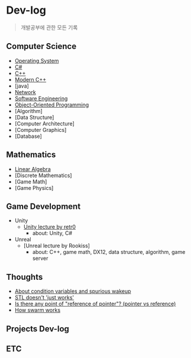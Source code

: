 # Dev-log

> 개발공부에 관한 모든 기록

## Computer Science
- [Operating System](https://github.com/kwan3854/Dev-log/blob/master/Study/Operating_System/Operating_System_Index.md)
- [C#](https://github.com/kwan3854/Dev-log/blob/master/Study/C_Sharp/C_Sharp_Index.md)
- [C++](https://github.com/kwan3854/Dev-log/blob/master/Study/CPP/CPP_Index.md)
- [Modern C++](https://github.com/kwan3854/Dev-log/blob/master/Study/Modern_CPP/Modern_CPP-Index.md)
- [java]
- [Network](https://github.com/kwan3854/Dev-log/blob/master/Study/Network/Network_Index.md)
- [Software Engineering](https://github.com/kwan3854/Dev-log/blob/master/Study/Software_Engineering/Software_Engineering_Index.md)
- [Object-Oriented Programming](https://github.com/kwan3854/Dev-log/blob/master/Study/OOP/OOP-Index.md)
- [Algorithm]
- [Data Structure]
- [Computer Architecture]
- [Computer Graphics]
- [Database]

## Mathematics
- [Linear Algebra](https://github.com/kwan3854/Dev-log/blob/master/Study/Linear_Algebra/Linear_Algebra-Index.md)
- [Discrete Mathematics]
- [Game Math]
- [Game Physics]

## Game Development

- Unity
  - [Unity lecture by retr0](https://github.com/kwan3854/Dev-log/blob/master/Study/Unity/Unity_lecture_by_retr0/Unity_retr0-Index.md)
    - about: Unity, C#
- Unreal
  - [Unreal lecture by Rookiss]
    - about: C++, game math, DX12, data structure, algorithm, game server

## Thoughts
- [About condition variables and spurious wakeup](https://github.com/kwan3854/Dev-log/blob/master/Thoughts/about_condition_variable.md)
- [STL doesn't 'just works'](https://github.com/kwan3854/Dev-log/blob/master/Thoughts/STL_is_not_magic.md)
- [Is there any point of "reference of pointer"? (pointer vs reference)](https://github.com/kwan3854/Dev-log/blob/master/Thoughts/Is_there_any_point_of_reference_of_pointer.md)
- [How swarm works](https://github.com/kwan3854/Dev-log/blob/master/Thoughts/How_swarm_works.md)

## Projects Dev-log



## ETC

